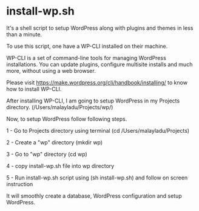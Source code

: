 # install-wp.sh

It's a shell script to setup WordPress along with plugins and themes in less than a minute.

To use this script, one have a WP-CLI installed on their machine.

WP-CLI is a set of command-line tools for managing WordPress installations. You can update plugins, configure multisite installs and much more, without using a web browser.

Please visit https://make.wordpress.org/cli/handbook/installing/ to know how to install WP-CLI.

After installing WP-CLI, I am going to setup WordPress in my Projects directory. (/Users/malayladu/Projects/wp/)

Now, to setup WordPress follow following steps.

1 - Go to Projects directory using terminal (cd /Users/malayladu/Projects)

2 - Create a "wp" directory (mkdir wp)

3 - Go to "wp" directory (cd wp)

4 - copy install-wp.sh file into wp directory

5 - Run install-wp.sh script using (sh install-wp.sh) and follow on screen instruction

It will smoothly create a database, WordPress configuration and setup WordPress.

 